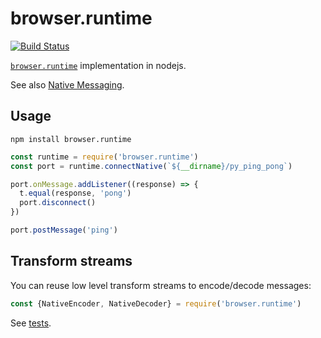 browser.runtime
===============
[![Build Status](https://travis-ci.org/soyuka/browser.runtime.svg?branch=master)](https://travis-ci.org/soyuka/browser.runtime)

[`browser.runtime`](https://developer.mozilla.org/en-US/Add-ons/WebExtensions/API/runtime) implementation in nodejs.

See also [Native Messaging](https://developer.mozilla.org/en-US/Add-ons/WebExtensions/Native_messaging).

## Usage

```code
npm install browser.runtime
```

```javascript
const runtime = require('browser.runtime')
const port = runtime.connectNative(`${__dirname}/py_ping_pong`)

port.onMessage.addListener((response) => {
  t.equal(response, 'pong')
  port.disconnect()
})

port.postMessage('ping')
```

## Transform streams

You can reuse low level transform streams to encode/decode messages:

```javascript
const {NativeEncoder, NativeDecoder} = require('browser.runtime')
```

See [tests](./test/test.js).
